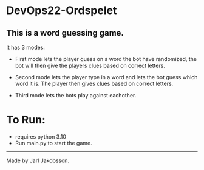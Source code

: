 # DevOps22-Ordspelet

## This is a word guessing game.


It has 3 modes:

- First mode lets the player guess on a word the bot have randomized, the bot will then give the players clues based on correct letters.

- Second mode lets the player type in a word and lets the bot guess which word it is. The player then gives clues based on correct letters.

- Third mode lets the bots play against eachother.



# To Run:

- requires python 3.10
- Run main.py to start the game.
------
Made by Jarl Jakobsson. 
